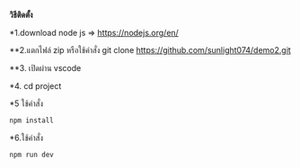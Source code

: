 **วิธีติดตั้ง**

*1.download  node js  => https://nodejs.org/en/


**2.แตกไฟล์  zip  หรือใช้คำสั่ง git clone https://github.com/sunlight074/demo2.git


**3. เปิดผ่าน vscode


*4. cd project


*5 ใช้คำสั่ง

```bash
npm install 
```


*6.ใช้คำสั่ง

```bash
npm run dev
```

